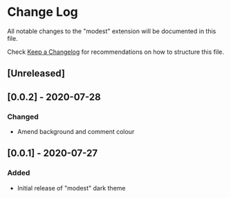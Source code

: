 # Change Log

All notable changes to the "modest" extension will be documented in this file.

Check [Keep a Changelog](http://keepachangelog.com/) for recommendations on how to structure this file.

## [Unreleased]

## [0.0.2] - 2020-07-28
### Changed
- Amend background and comment colour

## [0.0.1] - 2020-07-27
### Added
- Initial release of "modest" dark theme
